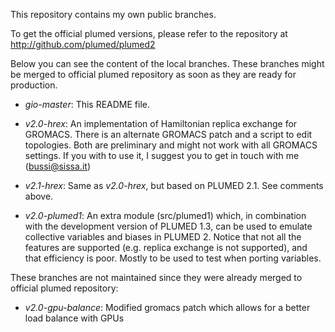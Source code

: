 This repository contains my own public branches.

To get the official plumed versions, please refer to the repository at http://github.com/plumed/plumed2

Below you can see the content of the local branches. These branches might be merged to official plumed repository
as soon as they are ready for production.

* _gio-master_: This README file.

* _v2.0-hrex_: An implementation of Hamiltonian replica exchange for GROMACS.
There is an alternate GROMACS patch and a script to edit topologies. Both are preliminary and might not work with
all GROMACS settings. If you with to use it, I suggest you to get in touch with me (bussi@sissa.it)

* _v2.1-hrex_: Same as _v2.0-hrex_, but based on PLUMED 2.1. See comments above.

* _v2.0-plumed1_: An extra module (src/plumed1) which, in combination with the development version of PLUMED 1.3,
can be used to emulate collective variables and biases in PLUMED 2. Notice that not all the features
are supported (e.g. replica exchange is not supported), and that efficiency is poor.
Mostly to be used to test when porting variables.

These branches are not maintained since they were already merged to official plumed repository:

* _v2.0-gpu-balance_: Modified gromacs patch which allows for a better load balance with GPUs
